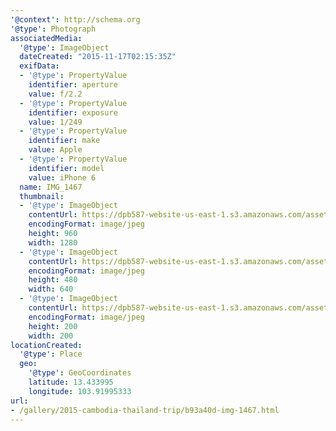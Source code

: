 ```yaml
---
'@context': http://schema.org
'@type': Photograph
associatedMedia:
  '@type': ImageObject
  dateCreated: "2015-11-17T02:15:35Z"
  exifData:
  - '@type': PropertyValue
    identifier: aperture
    value: f/2.2
  - '@type': PropertyValue
    identifier: exposure
    value: 1/249
  - '@type': PropertyValue
    identifier: make
    value: Apple
  - '@type': PropertyValue
    identifier: model
    value: iPhone 6
  name: IMG_1467
  thumbnail:
  - '@type': ImageObject
    contentUrl: https://dpb587-website-us-east-1.s3.amazonaws.com/asset/gallery/2015-cambodia-thailand-trip/b93a40d-img-1467~1280.jpg
    encodingFormat: image/jpeg
    height: 960
    width: 1280
  - '@type': ImageObject
    contentUrl: https://dpb587-website-us-east-1.s3.amazonaws.com/asset/gallery/2015-cambodia-thailand-trip/b93a40d-img-1467~640w.jpg
    encodingFormat: image/jpeg
    height: 480
    width: 640
  - '@type': ImageObject
    contentUrl: https://dpb587-website-us-east-1.s3.amazonaws.com/asset/gallery/2015-cambodia-thailand-trip/b93a40d-img-1467~200x200.jpg
    encodingFormat: image/jpeg
    height: 200
    width: 200
locationCreated:
  '@type': Place
  geo:
    '@type': GeoCoordinates
    latitude: 13.433995
    longitude: 103.91995333
url:
- /gallery/2015-cambodia-thailand-trip/b93a40d-img-1467.html
---
```

